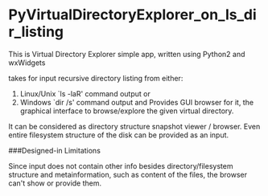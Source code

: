 # PyVirtualDirectoryExplorer_on_ls_dir_listing
This is Virtual Directory Explorer simple app, written using Python2 and wxWidgets

takes for input recursive directory listing from either:

1) Linux/Unix `ls -laR' command output 
or 
2) Windows `dir /s' command output 
and 
Provides GUI browser for it, the graphical interface to browse/explore the given virtual directory.

It can be considered as directory structure snapshot viewer / browser.
Even entire filesystem structure of the disk can be provided as an input.

###Designed-in Limitations

Since input does not contain other info besides directory/filesystem structure and metainformation, such as content of the files,
the browser can't show or provide them.
